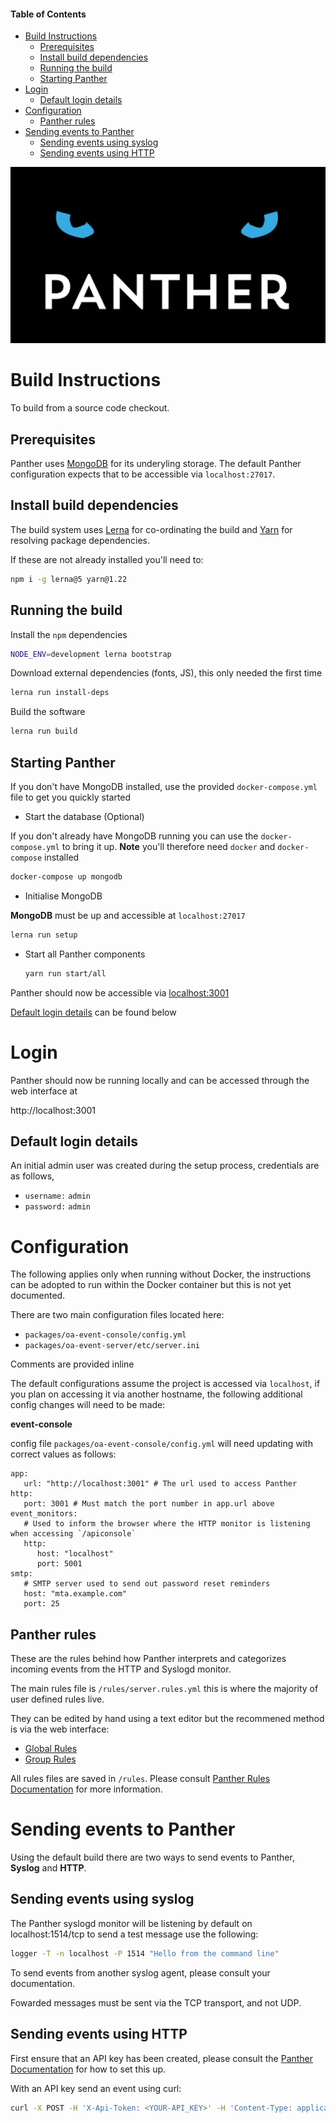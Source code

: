 #### Table of Contents

- [Build Instructions](#build-instructions)
  - [Prerequisites](#prerequisites)
  - [Install build dependencies](#install-build-dependencies)
  - [Running the build](#running-the-build)
  - [Starting Panther](#starting-panther)
- [Login](#login)
  - [Default login details](#default-login-details)
- [Configuration](#configuration)
  - [Panther rules](#panther-rules)
- [Sending events to Panther](#sending-events-to-panther)
  - [Sending events using syslog](#sending-events-using-syslog)
  - [Sending events using HTTP](#sending-events-using-http)

![Panther Logo](/packages/oa-event-console/public/panther_logo_border.png)

# Build Instructions

To build from a source code checkout.

## Prerequisites

Panther uses [MongoDB](https://mongodb.com) for its underyling storage. The default Panther configuration expects that to be accessible via `localhost:27017`.

## Install build dependencies

The build system uses [Lerna](https://github.com/lerna/lerna) for co-ordinating the build and [Yarn](https://github.com/yarnpkg/yarn) for resolving package dependencies.

If these are not already installed you'll need to:

```bash
npm i -g lerna@5 yarn@1.22
```

## Running the build

Install the `npm` dependencies

```bash
NODE_ENV=development lerna bootstrap
```

Download external dependencies (fonts, JS), this only needed the first time

```bash
lerna run install-deps
```

Build the software

```bash
lerna run build
```

## Starting Panther

If you don't have MongoDB installed, use the provided `docker-compose.yml` file to get you quickly started

- Start the database (Optional)

If you don't already have MongoDB running you can use the `docker-compose.yml` to bring it up.
**Note** you'll therefore need `docker` and `docker-compose` installed

```bash
docker-compose up mongodb
```

- Initialise MongoDB

**MongoDB** must be up and accessible at `localhost:27017`

```bash
lerna run setup
```

- Start all Panther components

  ```bash
  yarn run start/all
  ```

Panther should now be accessible via [localhost:3001](http://localhost:3001)

[Default login details](#default-login-details) can be found below

# Login

Panther should now be running locally and can be accessed through the web interface at

http://localhost:3001

## Default login details

An initial admin user was created during the setup process, credentials are as follows,

- `username:` `admin`
- `password:` `admin`

# Configuration

The following applies only when running without Docker, the instructions can be adopted to run within the Docker container but this is not yet documented.

There are two main configuration files located here:

- `packages/oa-event-console/config.yml`
- `packages/oa-event-server/etc/server.ini`

Comments are provided inline

The default configurations assume the project is accessed via `localhost`, if you plan on accessing it via another hostname, the following additional config changes will need to be made:

**event-console**

config file `packages/oa-event-console/config.yml` will need updating with correct values as follows:

```
app:
   url: "http://localhost:3001" # The url used to access Panther
http:
   port: 3001 # Must match the port number in app.url above
event_monitors:
   # Used to inform the browser where the HTTP monitor is listening when accessing `/apiconsole`
   http:
      host: "localhost"
      port: 5001
smtp:
   # SMTP server used to send out password reset reminders
   host: "mta.example.com"
   port: 25
```

## Panther rules

These are the rules behind how Panther interprets and categorizes incoming events from the HTTP and Syslogd monitor.

The main rules file is `/rules/server.rules.yml` this is where the majority of user defined rules live.

They can be edited by hand using a text editor but the recommened method is via the web interface:

- [Global Rules](http://localhost:3001/rules/globals)
- [Group Rules](http://localhost:3001/rules/groups)

All rules files are saved in `/rules`. Please consult [Panther Rules Documentation](https://openanswers.github.io/panther-docs/#/rules/) for more information.

# Sending events to Panther

Using the default build there are two ways to send events to Panther, **Syslog** and **HTTP**.

## Sending events using syslog

The Panther syslogd monitor will be listening by default on localhost:1514/tcp to send a test message use the following:

```bash
logger -T -n localhost -P 1514 "Hello from the command line"
```

To send events from another syslog agent, please consult your documentation.

Fowarded messages must be sent via the TCP transport, and not UDP.

## Sending events using HTTP

First ensure that an API key has been created, please consult the [Panther Documentation](https://openanswers.github.io/panther-docs/#/admin/README?id=api-keys) for how to set this up.

With an API key send an event using curl:

```bash
curl -X POST -H 'X-Api-Token: <YOUR-API_KEY>' -H 'Content-Type: application/json' -d '{"event":{"node":"myhostname","tag":"event-tag","summary":"Hello from http","severity":1}}' 'http://localhost:5001/api/event/create'
```

